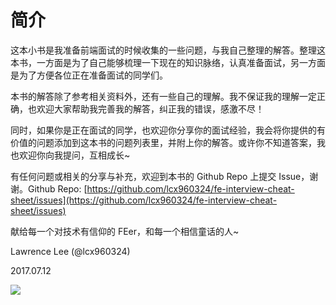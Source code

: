 # 简介

这本小书是我准备前端面试的时候收集的一些问题，与我自己整理的解答。整理这本书，一方面是为了自己能够梳理一下现在的知识脉络，认真准备面试，另一方面是为了方便各位正在准备面试的同学们。

本书的解答除了参考相关资料外，还有一些自己的理解。我不保证我的理解一定正确，也欢迎大家帮助我完善我的解答，纠正我的错误，感激不尽！

同时，如果你是正在面试的同学，也欢迎你分享你的面试经验，我会将你提供的有价值的问题添加到这本书的问题列表里，并附上你的解答。或许你不知道答案，我也欢迎你向我提问，互相成长~

有任何问题或相关的分享与补充，欢迎到本书的 Github Repo 上提交 Issue，谢谢。Github Repo: [https://github.com/lcx960324/fe-interview-cheat-sheet/issues](https://github.com/lcx960324/fe-interview-cheat-sheet/issues)

献给每一个对技术有信仰的 FEer，和每一个相信童话的人~



Lawrence Lee \(@lcx960324\)

2017.07.12

![](/assets/favicon.ico)


